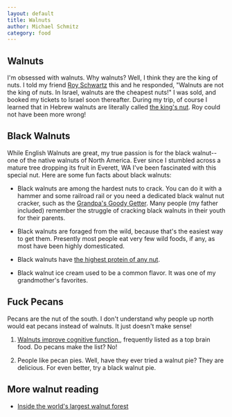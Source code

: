 ```yaml
---
layout: default
title: Walnuts
author: Michael Schmitz
category: food
---
```


## Walnuts

I'm obsessed with walnuts.  Why walnuts?  Well, I think they are the king of nuts.  I told my friend [Roy Schwartz](https://schwartz-lab-huji.github.io/) this and he responded, "Walnuts are not the king of nuts.  In Israel, walnuts are the cheapest nuts!"  I was sold, and booked my tickets to Israel soon thereafter.  During my trip, of course I learned that in Hebrew walnuts are literally called [the king's nut](https://www.balashon.com/2009/02/egoz.html).  Roy could not have been more wrong!

## Black Walnuts

While English Walnuts are great, my true passion is for the black walnut--one
of the native walnuts of North America.  Ever since I stumbled across a mature
tree dropping its fruit in Everett, WA I've been fascinated with this special
nut.  Here are some fun facts about black walnuts:

* Black walnuts are among the hardest nuts to crack.  You can do it with a hammer and some railroad rail or you need a dedicated black walnut nut cracker, such as the [Grandpa's Goody Getter](https://www.grandpasgoodygetter.com/).  Many people (my father included) remember the struggle of cracking black walnuts in their youth for their parents.

* Black walnuts are foraged from the wild, because that's the easiest way to get them.  Presently most people eat very few wild foods, if any, as most have been highly domesticated.

* Black walnuts have [the highest protein of any nut](https://black-walnuts.com/learn-about-black-walnuts/health-and-nutrition/).

* Black walnut ice cream used to be a common flavor.  It was one of my grandmother's favorites.

## Fuck Pecans

Pecans are the nut of the south.  I don't understand why people up north would eat pecans instead of walnuts.  It just doesn't make sense!

1.  [Walnuts improve cognitive function.](https://www.nytimes.com/2022/04/21/well/mind/dementia-prevention-food-diet.html), frequently listed as a top brain food.  Do pecans make the list?  No!

2.  People like pecan pies.  Well, have they ever tried a walnut pie?  They are delicious.  For even better, try a black walnut pie.

## More walnut reading

* [Inside the world's largest walnut forest](https://roadsandkingdoms.com/2017/inside-the-worlds-largest-walnut-forest/)


